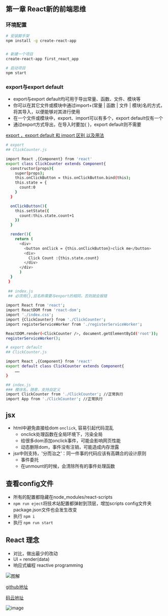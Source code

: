 
## 第一章 React新的前端思维
### 环境配置
```bash
# 安装脚手架
npm install -g create-react-app


# 新建一个项目
create-react-app first_react_app

# 启动项目
npm start

```
### export与export default
- export与export default均可用于导出常量、函数、文件、模块等
- 你可以在其它文件或模块中通过import+(常量 | 函数 | 文件 | 模块)名的方式，将其导入，以便能够对其进行使用
- 在一个文件或模块中，export、import可以有多个，export default仅有一个
- 通过export方式导出，在导入时要加{ }，export default则不需要  

[export ，export default 和 import 区别 以及用法](https://www.cnblogs.com/xiaotanke/p/7448383.html)
```bash
# export
## ClickCounter.js

import React ,{Component} from 'react'
export class ClickCounter extends Component{
  constructor(props){
    super(props);
    this.onClickButton = this.onClickButton.bind(this);
    this.state = {
      count:0
    }
  }

  onClickButton(){
    this.setState({
      count:this.state.count+1
    })
  }

  render(){
    return (
      <div>
        <button onClick = {this.onClickButton}>click me</button>
        <div>
          Click Count :{this.state.count}
        </div>
      </div>
      )
  }
 }
 
 ## index.js
 ## 必须用{},且名称需要与export的相同，否则就会报错
 
import React from 'react';
import ReactDOM from 'react-dom';
import './index.css';
import {ClickCounter} from './ClickCounter';
import registerServiceWorker from './registerServiceWorker';

ReactDOM.render(<ClickCounter />, document.getElementById('root'));
registerServiceWorker();

```

```bash
# export default
## ClickCounter.js

import React ,{Component} from 'react'
export default class ClickCounter extends Component{
    ……
}

## index.js
### 模块名，随意，支持自定义
import ClickCounter from './ClickCounter'; //正常执行
import App from './ClickCounter'; //正常执行
```

## jsx
- html中避免直接给dom `onclick`, 容易引起代码混乱
  - onclick处理函数在全局环境下，污染全局
  - 给很多dom添加onclick事件，可能会影响网页性能
  - 动态删除dom，事件没有注销，可能造成内存泄露
- jsx中则支持，'分而治之'：同一件事的代码应该有高耦合的设计原则
  - 事件委托
  - 在unmount的时候，会清除所有的事件处理函数

## 查看config文件
- 所有的配置都隐藏在node_modules/react-scripts
- `npm run eject`将技术站配置都弹射到顶层，增加scripts config文件夹 package.json文件也会发生改变
- 执行 `npm i`
- 执行 `npm run start`

## React 理念
- 对比，做出最少的改动
- UI = render(data)
- 响应式编程 reactive programming  

![图解](https://user-images.githubusercontent.com/7811369/43500301-6c7df62c-9582-11e8-89a0-d19ccdedaa8f.jpg)

[github地址](https://github.com/shunzizhan/myreact/first_react_app)

[码云地址](https://gitee.com/shunzizhan/myreact/first_react_app)

![image](https://images.gitee.com/uploads/images/2018/0802/105745_58970a9c_375548.png)